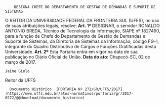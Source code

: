         DESIGNA CHEFE DO DEPARTAMENTO DE GESTÃO DE DEMANDAS E SUPORTE DE SISTEMAS  

 O REITOR DA UNIVERSIDADE FEDERAL DA FRONTEIRA SUL (UFFS), no uso de suas atribuições legais, resolve:   **Art. 1º** DESIGNAR, o servidor RONALDO ANTONIO BREDA, Técnico de Tecnologia da Informação, SIAPE nº 1827490, para a função de Chefe do Departamento de Gestão de Demandas e Suporte de Sistemas, da Diretoria de Sistemas da Informação, código FG-1, integrante do Quadro Distributivo de Cargos e Funções Gratificadas desta Universidade.   **Art. 2º** Esta Portaria entra em vigor na data de sua publicação no Diário Oficial da União.      **Data do ato:** Chapecó-SC, 02 de março de 2017.   
 

    Jaime Giolo   
 Reitor da UFFS 

      Documento Histórico  [PORTARIA Nº 272/GR/UFFS/2017](https://www.uffs.edu.br/atos-normativos/portaria/gr/2017-0272/@@download/documento_historico)     
      